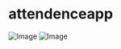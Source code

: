 # attendenceapp

![Image](https://github.com/user-attachments/assets/519bc37d-7017-46d7-a9f6-3122df5aa6d2)
![Image](https://github.com/user-attachments/assets/519bc37d-7017-46d7-a9f6-3122df5aa6d2)
